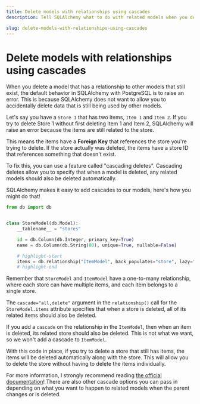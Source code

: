 ```yaml
---
title: Delete models with relationships using cascades
description: Tell SQLAlchemy what to do with related models when you delete the parent.

slug: delete-models-with-relationships-using-cascades
---
```


# Delete models with relationships using cascades

When you delete a model that has a relationship to other models that still exist, the default behavior in SQLAlchemy with PostgreSQL is to raise an error. This is because SQLAlchemy does not want to allow you to accidentally delete data that is still being used by other models.

Let's say you have a `Store 1` that has two items, `Item 1` and `Item 2`. If you try to delete Store 1 without first deleting Item 1 and Item 2, SQLAlchemy will raise an error because the items are still related to the store.

This means the items have a **Foreign Key** that references the store you're trying to delete. If the store actually was deleted, the items have a store ID that references something that doesn't exist.

To fix this, you can use a feature called "cascading deletes". Cascading deletes allow you to specify that when a model is deleted, any related models should also be deleted automatically.

SQLAlchemy makes it easy to add cascades to our models, here's how you might do that!

```python title="models/store.py"
from db import db


class StoreModel(db.Model):
    __tablename__ = "stores"

    id = db.Column(db.Integer, primary_key=True)
    name = db.Column(db.String(80), unique=True, nullable=False)

    # highlight-start
    items = db.relationship("ItemModel", back_populates="store", lazy="dynamic", cascade="all, delete")
    # highlight-end
```

Remember that `StoreModel` and `ItemModel` have a one-to-many relationship, where each store can have multiple items, and each item belongs to a single store.

The `cascade="all,delete"` argument in the `relationship()` call for the `StoreModel.items` attribute specifies that when a store is deleted, all of its related items should also be deleted.

If you add a `cascade` on the relationship in the `ItemModel`, then when an item is deleted, its related store should also be deleted. This is not what we want, so we won't add a cascade to `ItemModel`.

With this code in place, if you try to delete a store that still has items, the items will be deleted automatically along with the store. This will allow you to delete the store without having to delete the items individually.

For more information, I strongly recommend reading [the official documentation](https://docs.sqlalchemy.org/en/20/orm/cascades.html#delete)! There are also other cascade options you can pass in depending on what you want to happen to related models when the parent changes or is deleted.